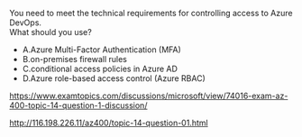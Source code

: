 You need to meet the technical requirements for controlling access to Azure DevOps.<br/>What should you use?<br/><ul><li class="multi-choice-item"><span class="multi-choice-letter" data-choice-letter="A">A.</span>Azure Multi-Factor Authentication (MFA)</li><li class="multi-choice-item"><span class="multi-choice-letter" data-choice-letter="B">B.</span>on-premises firewall rules</li><li class="multi-choice-item correct-hidden"><span class="multi-choice-letter" data-choice-letter="C">C.</span>conditional access policies in Azure AD</li><li class="multi-choice-item"><span class="multi-choice-letter" data-choice-letter="D">D.</span>Azure role-based access control (Azure RBAC)</li></ul><p><a href="https://www.examtopics.com/discussions/microsoft/view/74016-exam-az-400-topic-14-question-1-discussion/">https://www.examtopics.com/discussions/microsoft/view/74016-exam-az-400-topic-14-question-1-discussion/</a></p><p><a href="http://116.198.226.11/az400/topic-14-question-01.html">http://116.198.226.11/az400/topic-14-question-01.html</a></p><script src="https://giscus.app/client.js"                    data-repo="azsamples/az204"                    data-repo-id="R_kgDOMRXzDQ"                    data-category="General"                    data-category-id="DIC_kwDOMRXzDc4Cgi27"                    data-mapping="pathname"                    data-strict="0"                    data-reactions-enabled="0"                    data-emit-metadata="0"                    data-input-position="bottom"                    data-theme="preferred_color_scheme"                    data-lang="en"                    crossorigin="anonymous"                    async>                    </script>